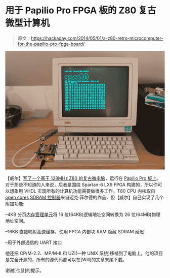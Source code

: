 # 用于 Papilio Pro FPGA 板的 Z80 复古微型计算机

> 原文：<https://hackaday.com/2014/05/01/a-z80-retro-microcomputer-for-the-papilio-pro-fpga-board/>

[![z80](img/f00be403e4dde513853820f6ea7c8567.png)](http://hackaday.com/wp-content/uploads/2014/05/socz80-vt510.jpg)

【威尔】[写了一个基于 128MHz Z80 的复古微电脑](http://sowerbutts.com/socz80/)，运行在 [Papilio Pro 板上](http://papilio.cc/index.php?n=Papilio.PapilioPro)。对于那些不知道的人来说，后者是围绕 Spartan-6 LX9 FPGA 构建的，所以你可以想象用 VHDL 实现所有的计算机功能需要做很多工作。T80 CPU 内核取自[open cores](http://opencores.org/project,t80,overview),[SDRAM 控制器](http://hamsterworks.co.nz/mediawiki/index.php/Simple_SDRAM_Controller)来自迈克·菲尔德的作品，但【威尔】自己实现了几个附加功能:

–4KB 分页[内存管理单元](http://en.wikipedia.org/wiki/Memory_management_unit)将 16 位(64KB)逻辑地址空间转换为 26 位(64MB)物理地址空间。

–16KB 直接映射高速缓存，使用 FPGA 内部块 RAM 隐藏 SDRAM 延迟

–用于外部通信的 UART 接口

他还把 CP/M-2.2、MP/M-II 和 UZI(一种 UNIX 系统)移植到了电脑上。他的项目是完全开源的，所有的源代码都可以在[Will]的文章末尾下载。

谢谢[仓鼠]的提示。